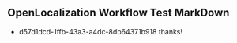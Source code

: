 ## OpenLocalization Workflow Test MarkDown
* d57d1dcd-1ffb-43a3-a4dc-8db64371b918 thanks!

<!--HONumber=Aug16_HO3-->


